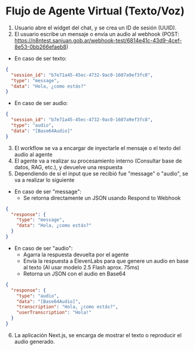 # Flujo de Agente Virtual (Texto/Voz)

1. Usuario abre el widget del chat, y se crea un ID de sesión (UUID).
2. El usuario escribe un mensaje o envía un audio al webhook
(POST: https://n8ntest.sanjuan.gob.ar/webhook-test/6814e41c-43d9-4cef-8e53-0bb266efaeb8)
- En caso de ser texto:
```json
{
  "session_id": "b7e71a45-45ec-4732-9ac0-1607a9ef3fc8",
  "type": "message",
  "data": "Hola, ¿como estás?"
}
```
- En caso de ser audio:
```json
{
  "session_id": "b7e71a45-45ec-4732-9ac0-1607a9ef3fc8",
  "type": "audio",
  "data": "[Base64Audio]"
}
```
3. El workflow se va a encargar de inyectarle el mensaje o el texto del audio al agente
4. El agente va a realizar su procesamiento interno (Consultar base de datos, RAG, etc.), y devuelve una respuesta
5. Dependiendo de si el input que se recibió fue "message" o "audio", se va a realizar lo siguiente
- En caso de ser "message": 
  - Se retorna directamente un JSON usando Respond to Webhook
```json
{
  "response": {
    "type": "message",
    "data": "Hola, ¿como estás?"
  }
}
```
- En caso de ser "audio":
  - Agarra la respuesta devuelta por el agente
  - Envía la respuesta a ElevenLabs para que genere un audio en base al texto (Al usar modelo 2.5 Flash aprox. 75ms)
  - Retorna un JSON con el audio en Base64
```json
{
  "response": {
    "type": "audio",
    "data": "[Base64Audio]",
    "transcription": "Hola, ¿como estás?",
    "userTranscription": "Hola!"
  }
}
```
6. La aplicación Next.js, se encarga de mostrar el texto o reproducir el audio generado.